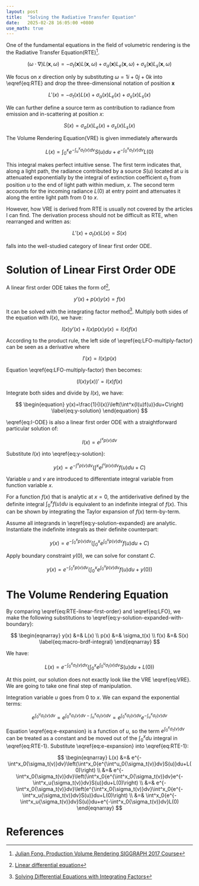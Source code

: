 ```yaml
---
layout: post
title:  "Solving the Radiative Transfer Equation"
date:   2025-02-28 16:05:00 +0800
use_math: true
---
```


One of the fundamental equations in the field of volumetric rendering is the the Radiative Transfer Equation(RTE)[^a].

$$
\begin{equation}
\left(\omega\cdot \nabla \right)L(\mathbf{x}, \omega) = -\sigma_t(\mathbf{x})L(\mathbf{x}, \omega) + \sigma_a(\mathbf{x})L_e(\mathbf{x}, \omega) + \sigma_s(\mathbf{x})L_s(\mathbf{x}, \omega) \label{eq:RTE}
\end{equation}
$$

We focus on $x$ direction only by substituting $\omega = 1i + 0j + 0k$ into \eqref{eq:RTE} and drop the three-dimensional notation of position $\mathbf{x}$

$$
\begin{equation}
L'(x) = -\sigma_t(x)L(x) + \sigma_a(x)L_e(x) + \sigma_s(x)L_s(x) \label{eq:RTE-x}
\end{equation}
$$

We can further define a source term as contribution to radiance from emission and in-scattering at position $x$:

$$
\begin{equation}
S(x) = \sigma_a(x)L_e(x) + \sigma_s(x)L_s(x)
\end{equation}
$$

The Volume Rendering Equation(VRE) is given immediately afterwards

$$
\begin{equation}
L(x) = \int_0^x e^{-\int_u^x\sigma_t(v)dv}S(u)du + e^{-\int^x_0{\sigma_t(v)}dv} L(0) \label{eq:VRE}
\end{equation}
$$

This integral makes perfect intuitive sense. The first term indicates that, along a light path, the radiance contributed by a source $S(u)$ located at $u$ is attenuated exponentially by the integral of extinction coefficient $\sigma_t$ from position $u$ to the end of light path within medium, $x$. The second term accounts for the incoming radiance $L(0)$ at entry point and attenuates it along the entire light path from $0$ to $x$.


However, how VRE is derived from RTE is usually not covered by the articles I can find. The derivation process should not be difficult as RTE, when rearranged and written as: 

$$
\begin{equation}
L'(x)+\sigma_t(x)L(x)=S(x) \label{eq:RTE-linear-first-order}
\end{equation}
$$

falls into the well-studied category of linear first order ODE.

# Solution of Linear First Order ODE

A linear first order ODE takes the form of[^b],

$$
\begin{equation}
y'(x)+p(x)y(x)=f(x) \label{eq:LFO}
\end{equation}
$$

It can be solved with the integrating factor method[^c]. Multiply both sides of the equation with $I(x)$, we have:

$$
\begin{equation}
I(x)y'(x)+I(x)p(x)y(x)=I(x)f(x) \label{eq:LFO-multiply-factor}
\end{equation}
$$

According to the product rule, the left side of \eqref{eq:LFO-multiply-factor} can be seen as a derivative where 

$$
\begin{equation}
I'(x)=I(x)p(x) \label{eq:I-ODE}
\end{equation}
$$

Equation \eqref{eq:LFO-multiply-factor} then becomes:

$$
\begin{equation}
(I(x)y(x))'=I(x)f(x) \label{eq:LFO-multiply-factor-derivative}
\end{equation}
$$

Integrate both sides and divide by $I(x)$, we have:

$$
\begin{equation}
y(x)=\frac{1}{I(x)}\left(\int^x{I(u)f(u)}du+C\right) \label{eq:y-solution}
\end{equation}
$$

\eqref{eq:I-ODE} is also a linear first order ODE with a straightforward particular solution of:

$$
\begin{equation}
I(x)=e^{\int^x{p(v)}dv}
\end{equation}
$$

Substitute $I(x)$ into \eqref{eq:y-solution}:

$$
\begin{equation}
y(x)=e^{-\int^x{p(v)}dv}\left(\int^x{e^{\int^u{p(v)}dv}f(u)}du+C\right) \label{eq:y-solution-expanded}
\end{equation}
$$

Variable $u$ and $v$ are introduced to differentiate integral variable from function variable $x$.

For a function $f(x)$ that is analytic at $x=0$, the antiderivative defined by the definite integral $\int_0^xf(u)du$ is equivalent to an indefinite integral of $f(x)$. This can be shown by integrating the Taylor expansion of $f(x)$ term-by-term.

Assume all integrands in \eqref{eq:y-solution-expanded} are analytic. Instantiate the indefinite integrals as their definite counterpart:

$$
\begin{equation}
y(x)=e^{-\int^x_0{p(v)}dv}\left(\int^x_0{e^{\int^u_0{p(v)}dv}f(u)}du+C\right) \label{eq:y-solution-expanded-definite}
\end{equation}
$$

Apply boundary constraint $y(0)$, we can solve for constant $C$.

$$
\begin{equation}
y(x)=e^{-\int^x_0{p(v)}dv}\left(\int^x_0{e^{\int^u_0{p(v)}dv}f(u)}du+y(0)\right) \label{eq:y-solution-expanded-with-boundary}
\end{equation}
$$

# The Volume Rendering Equation

By comparing \eqref{eq:RTE-linear-first-order} and \eqref{eq:LFO}, we make the following substitutions to \eqref{eq:y-solution-expanded-with-boundary}:

$$
\begin{eqnarray}
y(x) &=& L(x) \\
p(x) &=& \sigma_t(x) \\
f(x) &=& S(x)
\label{eq:macro-brdf-integral}
\end{eqnarray}
$$

We have:

$$
\begin{equation}
L(x)=e^{-\int^x_0{\sigma_t(v)}dv}\left(\int^x_0{e^{\int^u_0{\sigma_t(v)}dv}S(u)}du+L(0)\right) \label{eq:RTE-1}
\end{equation}
$$

At this point, our solution does not exactly look like the VRE \eqref{eq:VRE}. We are going to take one final step of manipulation.

Integration variable $u$ goes from $0$ to $x$. We can expand the exponential terms:

$$
\begin{equation}
e^{\int^u_0{\sigma_t(v)}dv} = e^{\int^x_0{\sigma_t(v)}dv-\int^x_u{\sigma_t(v)}dv} = e^{\int^x_0{\sigma_t(v)}dv}e^{-\int^x_u{\sigma_t(v)}dv} \label{eq:e-expansion}
\end{equation}
$$

Equation \eqref{eq:e-expansion} is a function of $u$, so the term $e^{\int^x_0{\sigma_t(v)}dv}$ can be treated as a constant and be moved out of the $\int_0^xdu$ integral in \eqref{eq:RTE-1}. Substitute \eqref{eq:e-expansion} into \eqref{eq:RTE-1}:

$$
\begin{eqnarray}
L(x) &=& e^{-\int^x_0{\sigma_t(v)}dv}\left(\int^x_0{e^{\int^u_0{\sigma_t(v)}dv}S(u)}du+L(0)\right) \\
&=& e^{-\int^x_0{\sigma_t(v)}dv}\left(\int^x_0{e^{\int^x_0{\sigma_t(v)}dv}e^{-\int^x_u{\sigma_t(v)}dv}S(u)}du+L(0)\right) \\
&=& e^{-\int^x_0{\sigma_t(v)}dv}\left(e^{\int^x_0{\sigma_t(v)}dv}\int^x_0{e^{-\int^x_u{\sigma_t(v)}dv}S(u)}du+L(0)\right) \\
&=& \int^x_0{e^{-\int^x_u{\sigma_t(v)}dv}S(u)}du+e^{-\int^x_0{\sigma_t(v)}dv}L(0)
\end{eqnarray}
$$


# References
[^a]: [Julian Fong. Production Volume Rendering SIGGRAPH 2017 Course](https://graphics.pixar.com/library/ProductionVolumeRendering/paper.pdf)
[^b]: [Linear differential equation](https://en.wikipedia.org/wiki/Linear_differential_equation)
[^c]: [Solving Differential Equations with Integrating Factors](https://www.mathcentre.ac.uk/resources/uploaded/mathcentre-ode.pdf)
